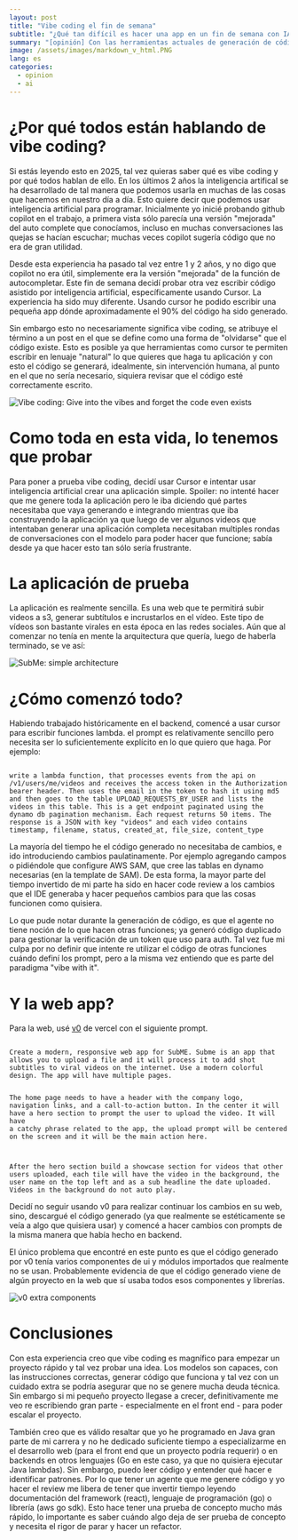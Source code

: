```yaml
---
layout: post
title: "Vibe coding el fin de semana"
subtitle: "¿Qué tan difícil es hacer una app en un fin de semana con IA?"
summary: "[opinión] Con las herramientas actuales de generación de código, definitivamente se pueden hacer POCs en tiempo récord con el trade off de en el futuro necesitar hacer un refactor del código generado. El punto estará en cómo encontrar ese punto de equilibrio."
image: /assets/images/markdown_v_html.PNG
lang: es
categories:
  - opinion
  - ai
---
```


# ¿Por qué todos están hablando de vibe coding?
Si estás leyendo esto en 2025, tal vez quieras saber qué es vibe coding y por qué todos hablan de ello. En los últimos 2 años la inteligencia artifical se ha desarrollado de tal manera que podemos usarla en muchas de las cosas que hacemos en nuestro día a día. Esto quiere decir que podemos usar inteligencia artificial para programar. Inicialmente yo inicié probando github copilot en el trabajo, a primera vista sólo parecía una versión "mejorada" del auto complete que conocíamos, incluso en muchas conversaciones las quejas se hacían escuchar; muchas veces copilot sugería código que no era de gran utilidad.

Desde esta experiencia ha pasado tal vez entre 1 y 2 años, y no digo que copilot no era útil, simplemente era la versión "mejorada" de la función de autocompletar. Este fin de semana decidí probar otra vez escribir código asistido por inteligencia artificial, específicamente usando Cursor. La experiencia ha sido muy diferente. Usando cursor he podido escribir una pequeña app dónde aproximadamente el 90% del código ha sido generado.

Sin embargo esto no necesariamente significa vibe coding, se atribuye el término a un post en el que se define como una forma de "olvidarse" que el código existe. Esto es posible ya que herramientas como cursor te permiten escribir en lenuaje "natural" lo que quieres que haga tu aplicación y con esto el código se generará, idealmente, sin intervención humana, al punto en el que no sería necesario, siquiera revisar que el código esté correctamente escrito.

![Vibe coding: Give into the vibes and forget the code even exists](/assets/images/2025-04-20/vibe_coding_post.png)

# Como toda en esta vida, lo tenemos que probar
Para poner a prueba vibe coding, decidí usar Cursor e intentar usar inteligencia artificial crear una aplicación simple. Spoiler: no intenté hacer que me genere toda la aplicación pero le iba diciendo qué partes necesitaba que vaya generando e integrando mientras que iba construyendo la aplicación ya que luego de ver algunos videos que intentaban generar una aplicación completa necesitaban multiples rondas de conversaciones con el modelo para poder hacer que funcione; sabía desde ya que hacer esto tan sólo sería frustrante.

# La aplicación de prueba
La aplicación es realmente sencilla. Es una web que te permitirá subir videos a s3, generar subtítulos e incrustarlos en el vídeo. Este tipo de vídeos son bastante virales en esta época en las redes sociales. Aún que al comenzar no tenía en mente la arquitectura que quería, luego de haberla terminado, se ve así:

![SubMe: simple architecture](/assets/images/2025-04-20/subme_simple_architecture.png)

# ¿Cómo comenzó todo?
Habiendo trabajado históricamente en el backend, comencé a usar cursor para escribir funciones lambda. el prompt es relativamente sencillo pero necesita ser lo suficientemente explícito en lo que quiero que haga. Por ejemplo:

<code>
write a lambda function, that processes events from the api on /v1/users/me/videos and receives the access token in the Authorization bearer header. Then uses the email in the token to hash it using md5 and then goes to the table UPLOAD_REQUESTS_BY_USER and lists the videos in this table. This is a get endpoint paginated using the dynamo db pagination mechanism. Each request returns 50 items. The response is a JSON with key "videos" and each video contains timestamp, filename, status, created_at, file_size, content_type
</code>

La mayoría del tiempo he el código generado no necesitaba de cambios, e ido introduciendo cambios paulatinamente. Por ejemplo agregando campos o pidiéndole que configure AWS SAM, que cree las tablas en dynamo necesarias (en la template de SAM). De esta forma, la mayor parte del tiempo invertido de mi parte ha sido en hacer code review a los cambios que el IDE generaba y hacer pequeños cambios para que las cosas funcionen como quisiera.

Lo que pude notar durante la generación de código, es que el agente no tiene noción de lo que hacen otras funciones; ya generó código duplicado para gestionar la verificación de un token que uso para auth. Tal vez fue mi culpa por no definir que intente re utilizar el código de otras funciones cuándo definí los prompt, pero a la misma vez entiendo que es parte del paradigma "vibe with it".

# Y la web app?
Para la web, usé [v0](https://v0.dev/) de vercel con el siguiente prompt.

<code>
Create a modern, responsive web app for SubME. Subme is an app that allows you to upload a file and it will process it to add shot subtitles to viral videos on the internet. Use a modern colorful design. The app will have multiple pages.

The home page needs to have a header with the company logo, navigation links, and a call-to-action button. In the center it will have a hero section to prompt the user to upload the video. It will have a catchy phrase related to the app, the upload prompt will be centered on the screen and it will be the main action here.

After the hero section build a showcase section for videos that other users uploaded, each tile will have the video in the background, the user name on the top left and as a sub headline the date uploaded. Videos in the background do not auto play.
</code>

Decidí no seguir usando v0 para realizar continuar los cambios en su web, sino, descargué el código generado (ya que realmente se estéticamente se veía a algo que quisiera usar) y comencé a hacer cambios con prompts de la misma manera que había hecho en backend.

El único problema que encontré en este punto es que el código generado por v0 tenía varios componentes de ui y módulos importados que realmente no se usan. Probablemente evidencia de que el código generado viene de algún proyecto en la web que sí usaba todos esos componentes y librerías.

![v0 extra components](/assets/images/2025-04-20/v0_extra_components.png)

# Conclusiones

Con esta experiencia creo que vibe coding es magnífico para empezar un proyecto rápido y tal vez probar una idea. Los modelos son capaces, con las instrucciones correctas, generar código que funciona y tal vez con un cuidado extra se podría asegurar que no se genere mucha deuda técnica. Sin embargo si mi pequeño proyecto llegase a crecer, definitivamente me veo re escribiendo gran parte - especialmente en el front end -  para poder escalar el proyecto.

También creo que es válido resaltar que yo he programado en Java gran parte de mi carrera y no he dedicado suficiente tiempo a especializarme en el desarrollo web (para el front end que un proyecto podría requerir) o en backends en otros lenguajes (Go en este caso, ya que no quisiera ejecutar Java lambdas). Sin embargo, puedo leer código y entender qué hacer e identificar patrones. Por lo que tener un agente que me genere código y yo hacer el review me libera de tener que invertir tiempo leyendo documentación del framework (react), lenguaje de programación (go) o librería (aws go sdk). Esto hace tener una prueba de concepto mucho más rápido, lo importante es saber cuándo algo deja de ser prueba de concepto y necesita el rigor de parar y hacer un refactor.